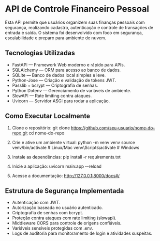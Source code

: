 # API de Controle Financeiro Pessoal

Esta API permite que usuários organizem suas finanças pessoais com segurança, realizando cadastro, autenticação e controle de transações de entrada e saída. O sistema foi desenvolvido com foco em segurança, escalabilidade e preparo para ambiente de nuvem.

## Tecnologias Utilizadas

- FastAPI — Framework Web moderno e rápido para APIs.
- SQLAlchemy — ORM para acesso ao banco de dados.
- SQLite — Banco de dados local simples e leve.
- Python-Jose — Criação e validação de tokens JWT.
- Passlib + bcrypt — Criptografia de senhas.
- Python Dotenv — Gerenciamento de variáveis de ambiente.
- SlowAPI — Rate limiting contra ataques.
- Uvicorn — Servidor ASGI para rodar a aplicação.

## Como Executar Localmente

1. Clone o repositório:
   git clone https://github.com/seu-usuario/nome-do-repo.git
   cd nome-do-repo

2. Crie e ative um ambiente virtual:
   python -m venv venv
   source venv/bin/activate # Linux/Mac
   venv\Scripts\activate # Windows

3. Instale as dependências:
   pip install -r requirements.txt

4. Inicie a aplicação:
   uvicorn main:app --reload

5. Acesse a documentação:
   http://127.0.0.1:8000/docs#/

## Estrutura de Segurança Implementada

- Autenticação com JWT.
- Autorização baseada no usuário autenticado.
- Criptografia de senhas com bcrypt.
- Proteção contra ataques com rate limiting (slowapi).
- Middleware CORS para controle de origens confiáveis.
- Variáveis sensíveis protegidas com .env.
- Logs de auditoria para monitoramento de login e atividades suspeitas.
